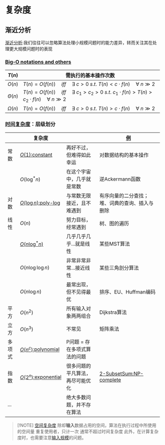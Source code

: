 # 复杂度

## 渐近分析

 [渐近分析](../../../files/books/Algorithms/dsacpp/dsacpp-3rd-edn.pdf#page=31&selection=64,19,71,1):我们往往可以忽略算法处理小规模问题时的能力差异，转而关注其在处理更大规模问题时的表现
### [Big-O notations and others](../../../files/books/Algorithms/dsacpp/dsacpp-3rd-edn.pdf#page=31&selection=87,0,91,2)

| $T(n)$          | 需执行的基本操作次数                                                                                                              |
| --------------- | ----------------------------------------------------------------------------------------------------------------------- |
| $O(n)$          | $T(n)=O(f(n))\quad iff\quad \exists\ c > 0\ s.t.\ T(n)<c\cdot f(n)\quad \forall\ n \gg 2$                               |
| $\Theta(n)$<br> | $T(n)=O(f(n))\quad iff\quad \exists\ c_{1}>c_{2} > 0\ s.t.\ c_{1}\cdot f(n)>T(n)>c_{2}\cdot f(n)\quad \forall\ n \gg 2$ |
| $\Omega(n)$     | $T(n)=O(f(n))\quad iff\quad \exists\ c > 0\ s.t.\ T(n)>c\cdot f(n)\quad \forall\ n \gg 2$                               |

### [时间复杂度](../../../files/books/Algorithms/dsacpp/dsacpp-3rd-edn.pdf#page=30&selection=139,0,149,1)：层级划分


|         | 复杂度                                                                                                |                  | [例](../../../files/books/Algorithms/dsacpp/dsacpp-3rd-edn.pdf#page=33&selection=165,0,165,5)                          |
| ------- | -------------------------------------------------------------------------------------------------- | ---------------- | ------------------------------------------------------------------------------------------------- |
| 常数      | [$O(1)$:constant](files/slides/Tsinghua-DSA-2024Fall-chapter/01.Introduction.pdf#page=29)          | 再好不过，但难得如此幸运     | 对数据结构的基本操作                                                                                        |
|         | $O(\log^*n)$<br>                                                                                   | 在这个宇宙中，几乎就是常数    | 逆Ackermann函数                                                                                      |
| 对数      | [$O(\log n)$:poly-log](files/slides/Tsinghua-DSA-2024Fall-chapter/01.Introduction.pdf#page=30)<br> | 与常数无限接近，且不难遇到    | 有序向量的二分查找；堆、词典的查询、插入与删除                                                                           |
| 线性      | $O(n)$<br>                                                                                         | 努力目标，经常遇到        | 树、图的遍历                                                                                            |
|         | [$O(n\log^*n)$](../../../files/books/Algorithms/dsacpp/dsacpp-3rd-edn.pdf#page=451&selection=95,0,130,2)<br>           | 几乎几乎几乎...就是线性    | 某些MST算法                                                                                           |
|         | $O(n\log \log n)$                                                                                  | 非常非常非常...接近线性    | 某些三角剖分算法                                                                                          |
|         | $O(n\log n)$                                                                                       | 最常出现，但不见得最优      | 排序、EU、Huffman编码                                                                                   |
| 平方      | $O(n^2)$                                                                                           | 所有输入对象两两组合       | Dijkstra算法                                                                                        |
| 立方      | $O(n^3)$                                                                                           | 不常见              | 矩阵乘法                                                                                              |
| 多项式     | [$O(n^c)$:polynomial](files/slides/Tsinghua-DSA-2024Fall-chapter/01.Introduction.pdf#page=31)      | P问题 = 存在多项式算法的问题 |                                                                                                   |
| 指数      | [$O(2^n)$:exponential](files/slides/Tsinghua-DSA-2024Fall-chapter/01.Introduction.pdf#page=33)     | 很多问题的平凡算法，再尽可能优化 | [2-SubsetSum:NP-complete](files/slides/Tsinghua-DSA-2024Fall-chapter/01.Introduction.pdf#page=34) |
| ...<br> |                                                                                                    | 绝大多数问题，并不存在算法    |                                                                                                   |

> [!NOTE] [空间复杂度](../../../files/books/Algorithms/dsacpp/dsacpp-3rd-edn.pdf#page=33&selection=64,0,64,5)
> 除却**输入**数据占用的空间，算法在执行过程中所使用的空间量 
> 重复使用者，只计一次
> 通常不超过时间复杂度
> 此外，在计算复杂度时，也需要注意[输入规模](../../../files/books/Algorithms/dsacpp/dsacpp-3rd-edn.pdf#page=38&selection=52,0,55,2)的问题。
